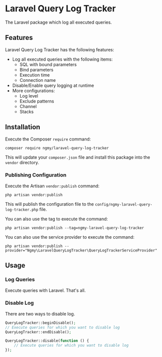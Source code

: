 # Laravel Query Log Tracker

The Laravel package which log all executed queries.

## Features

Laravel Query Log Tracker has the following features:

* Log all executed queries with the following items:
  * SQL with bound parameters
  * Bind parameters
  * Execution time
  * Connection name
* Disable/Enable query logging at runtime
* More configurations:
  * Log level
  * Exclude patterns
  * Channel
  * Stacks

## Installation

Execute the Composer `require` command:
```
composer require ngmy/laravel-query-log-tracker
```
This will update your `composer.json` file and install this package into the `vendor` directory.

### Publishing Configuration

Execute the Artisan `vendor:publish` command:
```
php artisan vendor:publish
```
This will publish the configuration file to the `config/ngmy-laravel-query-log-tracker.php` file.

You can also use the tag to execute the command:
```
php artisan vendor:publish --tag=ngmy-laravel-query-log-tracker
```

You can also use the service provider to execute the command:
```
php artisan vendor:publish --provider="Ngmy\LaravelQueryLogTracker\QueryLogTrackerServiceProvider"
```

## Usage

### Log Queries

Execute queries with Laravel. That's all.

### Disable Log

There are two ways to disable log.
```php
QueryLogTracker::beginDisable();
// Execute queries for which you want to disable log
QueryLogTracker::endDisable();
```
```php
QueryLogTracker::disable(function () {
    // Execute queries for which you want to disable log
});
```
